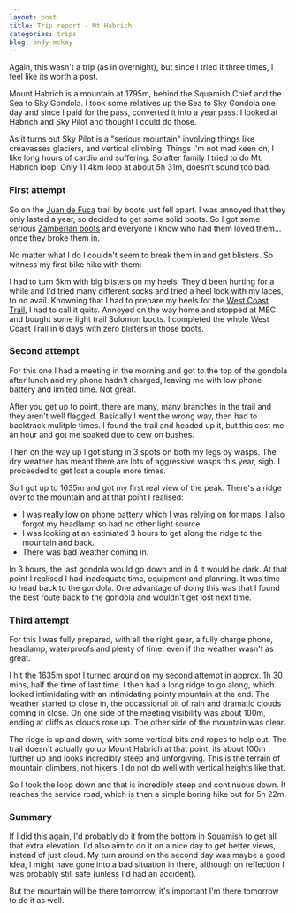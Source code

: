 ```yaml
---
layout: post
title: Trip report - Mt Habrich
categories: trips
blog: andy-mckay
---
```


Again, this wasn't a trip (as in overnight), but since I tried it three times, I feel like its worth a post.

Mount Habrich is a mountain at 1795m, behind the Squamish Chief and the Sea to Sky Gondola. I took some relatives up the Sea to Sky Gondola one day and since I paid for the pass, converted it into a year pass. I looked at Habrich and Sky Pilot and thought I could do those.

As it turns out Sky Pilot is a "serious mountain" involving things like creavasses glaciers, and vertical climbing. Things I'm not mad keen on, I like long hours of cardio and suffering. So after family I tried to do Mt. Habrich loop. Only 11.4km loop at about 5h 31m, doesn't sound too bad.

### First attempt

So on the [Juan de Fuca](https://mckay.pub/2023-06-20-juan-de-fuca/) trail by boots just fell apart. I was annoyed that they only lasted a year, so decided to get some solid boots. So I got some serious [Zamberlan boots](https://www.mec.ca/en/product/5024-148/996-vioz-gore-tex-backpacking-boots) and everyone I know who had them loved them... once they broke them in.

No matter what I do I couldn't seem to break them in and get blisters. So witness my first bike hike with them:

<div class="strava-embed-placeholder" data-embed-type="activity" data-embed-id="9395027270"></div><script src="https://strava-embeds.com/embed.js"></script>

I had to turn 5km with big blisters on my heels. They'd been hurting for a while and I'd tried many different socks and tried a heel lock with my laces, to no avail. Knowning that I had to prepare my heels for the [West Coast Trail](https://mckay.pub/2023-07-31-west-coast-trail/), I had to call it quits. Annoyed on the way home and stopped at MEC and bought some light trail Solomon boots. I completed the whole West Coast Trail in 6 days with zero blisters in those boots.

### Second attempt

For this one I had a meeting in the morning and got to the top of the gondola after lunch and my phone hadn't charged, leaving me with low phone battery and limited time. Not great.

<div class="strava-embed-placeholder" data-embed-type="activity" data-embed-id="9752733479"></div><script src="https://strava-embeds.com/embed.js"></script>

After you get up to point, there are many, many branches in the trail and they aren't well flagged. Basically I went the wrong way, then had to backtrack mulitple times. I found the trail and headed up it, but this cost me an hour and got me soaked due to dew on bushes.

Then on the way up I got stung in 3 spots on both my legs by wasps. The dry weather has meant there are lots of aggressive wasps this year, sigh. I proceeded to get lost a couple more times.

So I got up to 1635m and got my first real view of the peak. There's a ridge over to the mountain and at that point I realised:
* I was really low on phone battery which I was relying on for maps, I also forgot my headlamp so had no other light source.
* I was looking at an estimated 3 hours to get along the ridge to the mountain and back.
* There was bad weather coming in.

In 3 hours, the last gondola would go down and in 4 it would be dark. At that point I realised I had inadequate time, equipment and planning. It was time to head back to the gondola. One advantage of doing this was that I found the best route back to the gondola and wouldn't get lost next time.

### Third attempt

For this I was fully prepared, with all the right gear, a fully charge phone, headlamp, waterproofs and plenty of time, even if the weather wasn't as great.

<div class="strava-embed-placeholder" data-embed-type="activity" data-embed-id="9778389866"></div><script src="https://strava-embeds.com/embed.js"></script>

I hit the 1635m spot I turned around on my second attempt in approx. 1h 30 mins, half the time of last time. I then had a long ridge to go along, which looked intimidating with an intimidating pointy mountain at the end. The weather started to close in, the occassional bit of rain and dramatic clouds coming in close. On one side of the meeting visibility was about 100m, ending at cliffs as clouds rose up. The other side of the mountain was clear.

The ridge is up and down, with some vertical bits and ropes to help out. The trail doesn't actually go up Mount Habrich at that point, its about 100m further up and looks incredibly steep and unforgiving. This is the terrain of mountain climbers, not hikers. I do not do well with vertical heights like that.

So I took the loop down and that is incredibly steep and continuous down. It reaches the service road, which is then a simple boring hike out for 5h 22m.

### Summary

If I did this again, I'd probably do it from the bottom in Squamish to get all that extra elevation. I'd also aim to do it on a nice day to get better views, instead of just cloud. My turn around on the second day was maybe a good idea, I might have gone into a bad situation in there, although on reflection I was probably still safe (unless I'd had an accident).

But the mountain will be there tomorrow, it's important I'm there tomorrow to do it as well.